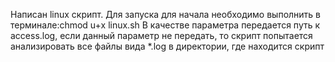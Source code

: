 Написан linux скрипт.
Для запуска для начала необходимо выполнить в терминале:chmod u+x linux.sh
В качестве параметра передается путь к access.log, если данный параметр не передать, то скрипт попытается анализировать все файлы вида *.log в директории, где находится скрипт
